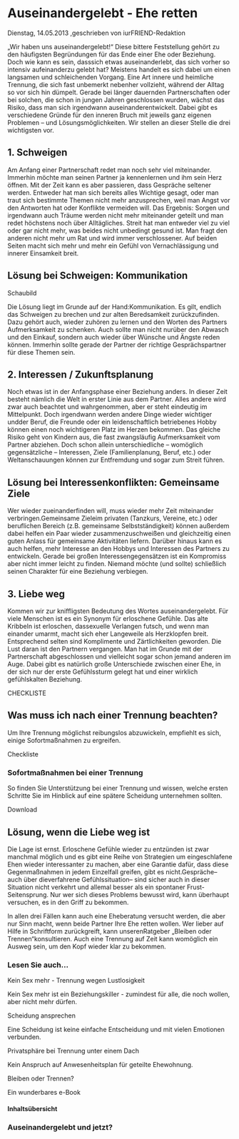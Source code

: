 # Auseinandergelebt - Ehe retten

Dienstag, 14.05.2013 ,geschrieben von iurFRIEND-Redaktion

„Wir haben uns auseinandergelebt!“ Diese bittere Feststellung gehört zu den häufigsten Begründungen für das Ende einer Ehe oder Beziehung. Doch wie kann es sein, dasssich etwas auseinanderlebt, das sich vorher so intensiv aufeinanderzu gelebt hat? Meistens handelt es sich dabei um einen langsamen und schleichenden Vorgang. Eine Art innere und heimliche Trennung, die sich fast unbemerkt nebenher vollzieht, während der Alltag so vor sich hin dümpelt. Gerade bei länger dauernden Partnerschaften oder bei solchen, die schon in jungen Jahren geschlossen wurden, wächst das Risiko, dass man sich irgendwann auseinanderentwickelt. Dabei gibt es verschiedene Gründe für den inneren Bruch mit jeweils ganz eigenen Problemen – und Lösungsmöglichkeiten. Wir stellen an dieser Stelle die drei wichtigsten vor.

## 1. Schweigen

Am Anfang einer Partnerschaft redet man noch sehr viel miteinander. Immerhin möchte man seinen Partner ja kennenlernen und ihm sein Herz öffnen. Mit der Zeit kann es aber passieren, dass Gespräche seltener werden. Entweder hat man sich bereits alles Wichtige gesagt, oder man traut sich bestimmte Themen nicht mehr anzusprechen, weil man Angst vor den Antworten hat oder Konflikte vermeiden will. Das Ergebnis: Sorgen und irgendwann auch Träume werden nicht mehr miteinander geteilt und man redet höchstens noch über Alltägliches. Streit hat man entweder viel zu viel oder gar nicht mehr, was beides nicht unbedingt gesund ist. Man fragt den anderen nicht mehr um Rat und wird immer verschlossener. Auf beiden Seiten macht sich mehr und mehr ein Gefühl von Vernachlässigung und innerer Einsamkeit breit.

## Lösung bei Schweigen: Kommunikation

Schaubild

Die Lösung liegt im Grunde auf der Hand:Kommunikation. Es gilt, endlich das Schweigen zu brechen und zur alten Beredsamkeit zurückzufinden. Dazu gehört auch, wieder zuhören zu lernen und den Worten des Partners Aufmerksamkeit zu schenken. Auch sollte man nicht nurüber den Abwasch und den Einkauf, sondern auch wieder über Wünsche und Ängste reden können. Immerhin sollte gerade der Partner der richtige Gesprächspartner für diese Themen sein.

## 2. Interessen / Zukunftsplanung

Noch etwas ist in der Anfangsphase einer Beziehung anders. In dieser Zeit besteht nämlich die Welt in erster Linie aus dem Partner. Alles andere wird zwar auch beachtet und wahrgenommen, aber er steht eindeutig im Mittelpunkt. Doch irgendwann werden andere Dinge wieder wichtiger undder Beruf, die Freunde oder ein leidenschaftlich betriebenes Hobby können einen noch wichtigeren Platz im Herzen bekommen. Das gleiche Risiko geht von Kindern aus, die fast zwangsläufig Aufmerksamkeit vom Partner abziehen. Doch schon allein unterschiedliche – womöglich gegensätzliche – Interessen, Ziele (Familienplanung, Beruf, etc.) oder Weltanschauungen können zur Entfremdung und sogar zum Streit führen.

## Lösung bei Interessenkonflikten: Gemeinsame Ziele

Wer wieder zueinanderfinden will, muss wieder mehr Zeit miteinander verbringen.Gemeinsame Zieleim privaten (Tanzkurs, Vereine, etc.) oder beruflichen Bereich (z.B. gemeinsame Selbstständigkeit) können außerdem dabei helfen ein Paar wieder zusammenzuschweißen und gleichzeitig einen guten Anlass für gemeinsame Aktivitäten liefern. Darüber hinaus kann es auch helfen, mehr Interesse an den Hobbys und Interessen des Partners zu entwickeln. Gerade bei großen Interessengegensätzen ist ein Kompromiss aber nicht immer leicht zu finden. Niemand möchte (und sollte) schließlich seinen Charakter für eine Beziehung verbiegen.

## 3. Liebe weg

Kommen wir zur kniffligsten Bedeutung des Wortes auseinandergelebt. Für viele Menschen ist es ein Synonym für erloschene Gefühle. Das alte Kribbeln ist erloschen, dassexuelle Verlangen futsch, und wenn man einander umarmt, macht sich eher Langeweile als Herzklopfen breit. Entsprechend selten sind Komplimente und Zärtlichkeiten geworden. Die Lust daran ist den Partnern vergangen. Man hat im Grunde mit der Partnerschaft abgeschlossen und vielleicht sogar schon jemand anderen im Auge. Dabei gibt es natürlich große Unterschiede zwischen einer Ehe, in der sich nur der erste Gefühlssturm gelegt hat und einer wirklich gefühlskalten Beziehung.

CHECKLISTE

## Was muss ich nach einer Trennung beachten?

Um Ihre Trennung möglichst reibungslos abzuwickeln, empfiehlt es sich, einige Sofortmaßnahmen zu ergreifen.

Checkliste

### Sofortmaßnahmen bei einer Trennung

So finden Sie Unterstützung bei einer Trennung und wissen, welche ersten Schritte Sie im Hinblick auf eine spätere Scheidung unternehmen sollten.

Download

## Lösung, wenn die Liebe weg ist

Die Lage ist ernst. Erloschene Gefühle wieder zu entzünden ist zwar manchmal möglich und es gibt eine Reihe von Strategien um eingeschlafene Ehen wieder interessanter zu machen, aber eine Garantie dafür, dass diese Gegenmaßnahmen in jedem Einzelfall greifen, gibt es nicht.Gespräche– auch über dieverfahrene Gefühlssituation– sind sicher auch in dieser Situation nicht verkehrt und allemal besser als ein spontaner Frust-Seitensprung. Nur wer sich dieses Problems bewusst wird, kann überhaupt versuchen, es in den Griff zu bekommen.

In allen drei Fällen kann auch eine Eheberatung versucht werden, die aber nur Sinn macht, wenn beide Partner Ihre Ehe retten wollen. Wer lieber auf Hilfe in Schriftform zurückgreift, kann unserenRatgeber „Bleiben oder Trennen“konsultieren. Auch eine Trennung auf Zeit kann womöglich ein Ausweg sein, um den Kopf wieder klar zu bekommen.

### Lesen Sie auch...

Kein Sex mehr - Trennung wegen Lustlosigkeit

Kein Sex mehr ist ein Beziehungskiller - zumindest für alle, die noch wollen, aber nicht mehr dürfen.

Scheidung ansprechen

Eine Scheidung ist keine einfache Entscheidung und mit vielen Emotionen verbunden.

Privatsphäre bei Trennung unter einem Dach

Kein Anspruch auf Anwesenheitsplan für geteilte Ehewohnung.

Bleiben oder Trennen?

Ein wunderbares e-Book

#### Inhaltsübersicht

### Auseinandergelebt und jetzt?